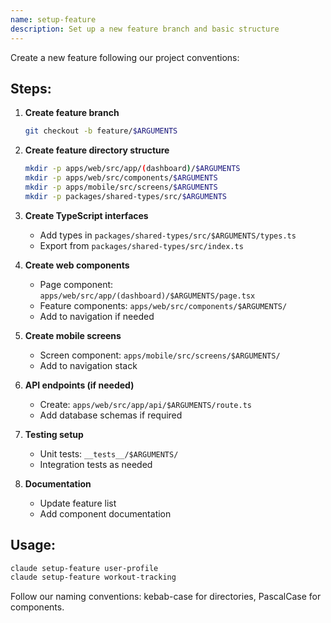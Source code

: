 ```yaml
---
name: setup-feature
description: Set up a new feature branch and basic structure
---
```


Create a new feature following our project conventions:

## Steps:

1. **Create feature branch**
   ```bash
   git checkout -b feature/$ARGUMENTS
   ```

2. **Create feature directory structure**
   ```bash
   mkdir -p apps/web/src/app/(dashboard)/$ARGUMENTS
   mkdir -p apps/web/src/components/$ARGUMENTS
   mkdir -p apps/mobile/src/screens/$ARGUMENTS
   mkdir -p packages/shared-types/src/$ARGUMENTS
   ```

3. **Create TypeScript interfaces**
   - Add types in `packages/shared-types/src/$ARGUMENTS/types.ts`
   - Export from `packages/shared-types/src/index.ts`

4. **Create web components**
   - Page component: `apps/web/src/app/(dashboard)/$ARGUMENTS/page.tsx`
   - Feature components: `apps/web/src/components/$ARGUMENTS/`
   - Add to navigation if needed

5. **Create mobile screens**
   - Screen component: `apps/mobile/src/screens/$ARGUMENTS/`
   - Add to navigation stack

6. **API endpoints (if needed)**
   - Create: `apps/web/src/app/api/$ARGUMENTS/route.ts`
   - Add database schemas if required

7. **Testing setup**
   - Unit tests: `__tests__/$ARGUMENTS/`
   - Integration tests as needed

8. **Documentation**
   - Update feature list
   - Add component documentation

## Usage:
```bash
claude setup-feature user-profile
claude setup-feature workout-tracking
```

Follow our naming conventions: kebab-case for directories, PascalCase for components.